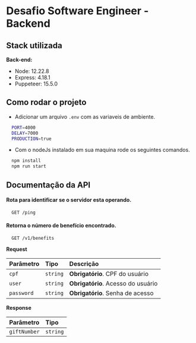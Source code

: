 # Desafio Software Engineer - Backend

## Stack utilizada

**Back-end:**

- Node: 12.22.8
- Express: 4.18.1
- Puppeteer: 15.5.0

## Como rodar o projeto

- Adicionar um arquivo `.env` com as variaveis de ambiente.

```bash
  PORT=4000
  DELAY=7000
  PRODUCTION=true
```

- Com o nodeJs instalado em sua maquina rode os seguintes comandos.

```bash
  npm install
  npm run start
```

## Documentação da API

#### Rota para identificar se o servidor esta operando.

```http
  GET /ping
```

#### Retorna o número de benefício encontrado.

```http
  GET /v1/benefits
```

**Request**

| Parâmetro  | Tipo     | Descrição                          |
| :--------- | :------- | :--------------------------------- |
| `cpf`      | `string` | **Obrigatório**. CPF do usuário    |
| `user`     | `string` | **Obrigatório**. Acesso do usuário |
| `password` | `string` | **Obrigatório**. Senha de acesso   |

**Response**

| Parâmetro    | Tipo     |
| :----------- | :------- |
| `giftNumber` | `string` |
